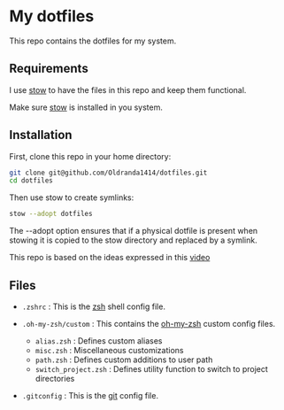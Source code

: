 # My dotfiles

This repo contains the dotfiles for my system.

## Requirements

I use [stow](https://www.gnu.org/software/stow/) to have the files in this repo and keep them functional.

Make sure [stow](https://www.gnu.org/software/stow/) is installed in you system.

## Installation

First, clone this repo in your home directory:

```sh
git clone git@github.com/Oldranda1414/dotfiles.git
cd dotfiles
```

Then use stow to create symlinks:

```sh
stow --adopt dotfiles
```

The --adopt option ensures that if a physical dotfile is present when stowing it is copied to the stow directory and replaced by a symlink.

This repo is based on the ideas expressed in this [video](https://youtu.be/y6XCebnB9gs?si=ApqFiTWsAKqE_-NI)

## Files

- `.zshrc` : This is the [zsh](https://zsh.sourceforge.io/) shell config file.

- `.oh-my-zsh/custom` : This contains the [oh-my-zsh](https://ohmyz.sh/) custom config files.
  - `alias.zsh` : Defines custom aliases
  - `misc.zsh` : Miscellaneous customizations
  - `path.zsh` : Defines custom additions to user path
  - `switch_project.zsh` : Defines utility function to switch to project directories

- `.gitconfig` : This is the [git](https://git-scm.com/) config file.

